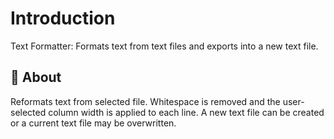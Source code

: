 # Introduction
Text Formatter: Formats text from text files and exports into a new text file.

##  :beginner: About
Reformats text from selected file. Whitespace is removed and the user-selected column width is applied to each line. A new text file can be created or a current text file may be overwritten.
